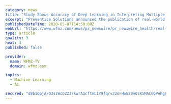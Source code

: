 ```yaml
---
category: news
title: "Study Shows Accuracy of Deep Learning in Interpreting Multiple Levels of Remote Cardiac Monitoring Data"
excerpt: "Preventice Solutions announced the publication of real-world data further validating BeatLogic(®) deep learning models designed to detect and classify multiple levels of data on"
publishedDateTime: 2020-05-07T14:50:00Z
webUrl: "https://www.wfmz.com/news/pr_newswire/pr_newswire_health/real-world-data-validating-beatlogic-deep-learning-platform-for-comprehensive-ecg-interpretation-through-remote-cardiac/article_122f4c7c-00a2-53f0-8285-a4be0a40afe4.html"
type: article
quality: 3
heat: 3
published: false

provider:
  name: WFMZ-TV
  domain: wfmz.com

topics:
  - Machine Learning
  - AI

secured: "d8b1QpjA/O3szWcD2ZJrkwrA1cftmLIY9fqrv32sFHoEa9vOsK5MACGQPehg8/wgrLBygC2QPung1Z4hr/xM/hB2gkctwrAhQ8Fp3jWJRDp7j+gXTa6bwkT3Y4XnvILo2Kzk1N1jgjRz4PZ7W0tN89wAE4bdxGYrB+dLj2COqTiHbDxqi97nWjHEDqsw3fOH5xGFniRIy+BR/o1XsiGn9vObdMg57PmWJmFqZsaGClBH+CvmOEQkFKY82IAiZDsbohsGeE8yeAq76D5y5O7tydCtIz6uCISw2gQEvqo9zpsHBuwvZkQW7jaGYmSiwAEp;HQfygXMe08kftysWm3Pvxg=="
---
```


